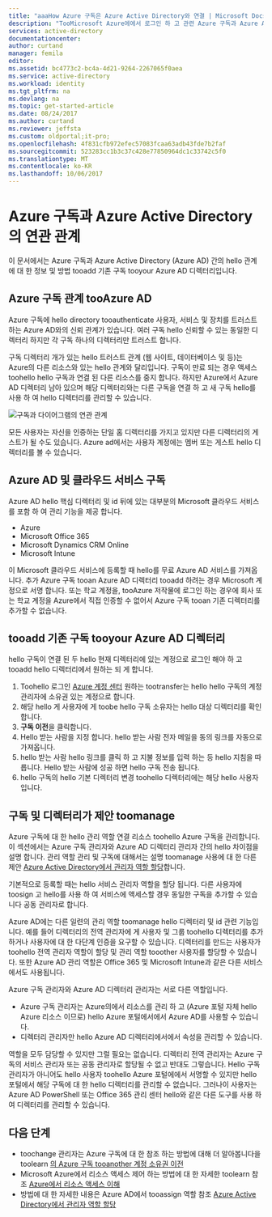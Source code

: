 ```yaml
---
title: "aaaHow Azure 구독은 Azure Active Directory와 연결 | Microsoft Docs"
description: "TooMicrosoft Azure에에서 로그인 하 고 관련 Azure 구독과 Azure Active Directory 간에 hello 관계와 같은 문제입니다."
services: active-directory
documentationcenter: 
author: curtand
manager: femila
editor: 
ms.assetid: bc4773c2-bc4a-4d21-9264-2267065f0aea
ms.service: active-directory
ms.workload: identity
ms.tgt_pltfrm: na
ms.devlang: na
ms.topic: get-started-article
ms.date: 08/24/2017
ms.author: curtand
ms.reviewer: jeffsta
ms.custom: oldportal;it-pro;
ms.openlocfilehash: 4f831cfb972efec57083fcaa63adb43fde7b2faf
ms.sourcegitcommit: 523283cc1b3c37c428e77850964dc1c33742c5f0
ms.translationtype: MT
ms.contentlocale: ko-KR
ms.lasthandoff: 10/06/2017
---
```

# <a name="how-azure-subscriptions-are-associated-with-azure-active-directory"></a>Azure 구독과 Azure Active Directory의 연관 관계
이 문서에서는 Azure 구독과 Azure Active Directory (Azure AD) 간의 hello 관계에 대 한 정보 및 방법 tooadd 기존 구독 tooyour Azure AD 디렉터리입니다.

## <a name="your-azure-subscriptions-relationship-tooazure-ad"></a>Azure 구독 관계 tooAzure AD
Azure 구독에 hello directory tooauthenticate 사용자, 서비스 및 장치를 트러스트 하는 Azure AD와의 신뢰 관계가 있습니다. 여러 구독 hello 신뢰할 수 있는 동일한 디렉터리 하지만 각 구독 하나의 디렉터리만 트러스트 합니다. 

구독 디렉터리 개가 있는 hello 트러스트 관계 (웹 사이트, 데이터베이스 및 등)는 Azure의 다른 리소스와 있는 hello 관계와 달리입니다. 구독이 만료 되는 경우 액세스 toohello hello 구독과 연결 된 다른 리소스를 중지 합니다. 하지만 Azure에서 Azure AD 디렉터리 남아 있으며 해당 디렉터리와는 다른 구독을 연결 하 고 새 구독 hello를 사용 하 여 hello 디렉터리를 관리할 수 있습니다.

![구독과 다이어그램의 연관 관계](./media/active-directory-how-subscriptions-associated-directory/WAAD_OrgAccountSubscription.png)

모든 사용자는 자신을 인증하는 단일 홈 디렉터리를 가지고 있지만 다른 디렉터리의 게스트가 될 수도 있습니다. Azure ad에서는 사용자 계정에는 멤버 또는 게스트 hello 디렉터리를 볼 수 있습니다.

## <a name="azure-ad-and-cloud-service-subscriptions"></a>Azure AD 및 클라우드 서비스 구독
Azure AD hello 핵심 디렉터리 및 id 뒤에 있는 대부분의 Microsoft 클라우드 서비스를 포함 하 여 관리 기능을 제공 합니다.

* Azure
* Microsoft Office 365
* Microsoft Dynamics CRM Online
* Microsoft Intune

이 Microsoft 클라우드 서비스에 등록할 때 hello를 무료 Azure AD 서비스를 가져옵니다. 추가 Azure 구독 tooan Azure AD 디렉터리 tooadd 하려는 경우 Microsoft 계정으로 서명 합니다. 또는 학교 계정을, tooAzure 저작물에 로그인 하는 경우에 회사 또는 학교 계정을 Azure에서 직접 인증할 수 없어서 Azure 구독 tooan 기존 디렉터리를 추가할 수 없습니다. 

## <a name="tooadd-an-existing-subscription-tooyour-azure-ad-directory"></a>tooadd 기존 구독 tooyour Azure AD 디렉터리
hello 구독이 연결 된 두 hello 현재 디렉터리에 있는 계정으로 로그인 해야 하 고 tooadd hello 디렉터리에서 원하는 되 게 합니다. 

1. Toohello 로그인 [Azure 계정 센터](https://account.windowsazure.com/Home/Index) 원하는 tootransfer는 hello hello 구독의 계정 관리자에 소유권 있는 계정으로 합니다.
2. 해당 hello 게 사용자에 게 toobe hello 구독 소유자는 hello 대상 디렉터리를 확인 합니다.
3. **구독 이전**을 클릭합니다.
4. Hello 받는 사람을 지정 합니다. hello 받는 사람 전자 메일을 동의 링크를 자동으로 가져옵니다.
5. hello 받는 사람 hello 링크를 클릭 하 고 지불 정보를 입력 하는 등 hello 지침을 따릅니다. Hello 받는 사람에 성공 하면 hello 구독 전송 됩니다. 
6. hello 구독의 hello 기본 디렉터리 변경 toohello 디렉터리에는 해당 hello 사용자입니다.


## <a name="suggestions-toomanage-both-a-subscription-and-a-directory"></a>구독 및 디렉터리가 제안 toomanage
Azure 구독에 대 한 hello 관리 역할 연결 리소스 toohello Azure 구독을 관리합니다. 이 섹션에서는 Azure 구독 관리자와 Azure AD 디렉터리 관리자 간의 hello 차이점을 설명 합니다. 관리 역할 관리 및 구독에 대해서는 설명 toomanage 사용에 대 한 다른 제안 [Azure Active Directory에서 관리자 역할 할당](active-directory-assign-admin-roles.md)합니다.

기본적으로 등록할 때는 hello 서비스 관리자 역할을 할당 됩니다. 다른 사용자에 toosign 고 hello를 사용 하 여 서비스에 액세스할 경우 동일한 구독을 추가할 수 있습니다 공동 관리자로 합니다. 

Azure AD에는 다른 일련의 관리 역할 toomanage hello 디렉터리 및 id 관련 기능입니다. 예를 들어 디렉터리의 전역 관리자에 게 사용자 및 그룹 toohello 디렉터리를 추가 하거나 사용자에 대 한 다단계 인증을 요구할 수 있습니다. 디렉터리를 만드는 사용자가 toohello 전역 관리자 역할이 할당 및 관리 역할 tooother 사용자를 할당할 수 있습니다. 또한 Azure AD 관리 역할은 Office 365 및 Microsoft Intune과 같은 다른 서비스에서도 사용됩니다. 

Azure 구독 관리자와 Azure AD 디렉터리 관리자는 서로 다른 역할입니다. 
* Azure 구독 관리자는 Azure의에서 리소스를 관리 하 고 (Azure 포털 자체 hello Azure 리소스 이므로) hello Azure 포털에서에서 Azure AD를 사용할 수 있습니다. 
* 디렉터리 관리자만 hello Azure AD 디렉터리에서에서 속성을 관리할 수 있습니다.

역할을 모두 담당할 수 있지만 그럴 필요는 없습니다. 디렉터리 전역 관리자는 Azure 구독의 서비스 관리자 또는 공동 관리자로 할당될 수 없고 반대도 그렇습니다. Hello 구독 관리자가 아니어도 hello 사용자 toohello Azure 포털에에서 서명할 수 있지만 hello 포털에서 해당 구독에 대 한 hello 디렉터리를 관리할 수 없습니다. 그러나이 사용자는 Azure AD PowerShell 또는 Office 365 관리 센터 hello와 같은 다른 도구를 사용 하 여 디렉터리를 관리할 수 있습니다.

## <a name="next-steps"></a>다음 단계
* toochange 관리자는 Azure 구독에 대 한 참조 하는 방법에 대해 더 알아봅니다을 toolearn [의 Azure 구독 tooanother 계정 소유권 이전](../billing/billing-subscription-transfer.md)
* Microsoft Azure에서 리소스 액세스 제어 하는 방법에 대 한 자세한 toolearn 참조 [Azure에서 리소스 액세스 이해](active-directory-understanding-resource-access.md)
* 방법에 대 한 자세한 내용은 Azure AD에서 tooassign 역할 참조 [Azure Active Directory에서 관리자 역할 할당](active-directory-assign-admin-roles-azure-portal.md)

<!--Image references-->
[1]: ./media/active-directory-how-subscriptions-associated-directory/WAAD_PassThruAuth.png
[2]: ./media/active-directory-how-subscriptions-associated-directory/WAAD_OrgAccountSubscription.png
[3]: ./media/active-directory-how-subscriptions-associated-directory/WAAD_SignInDisambiguation.PNG
